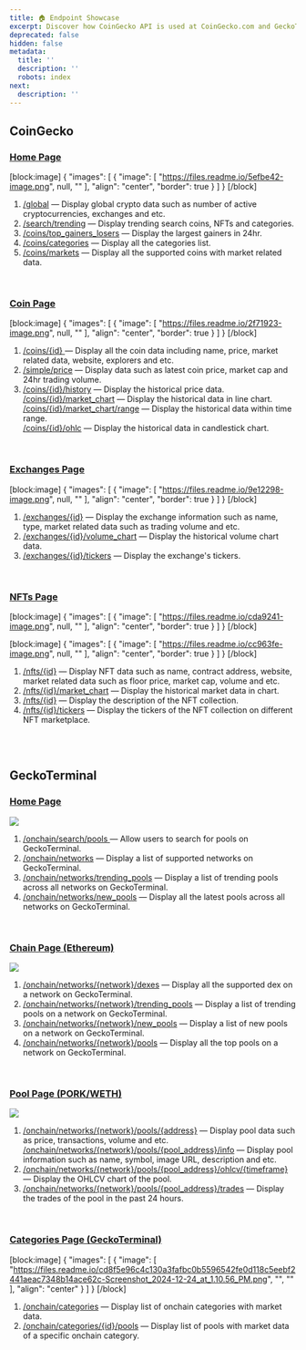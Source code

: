 ```yaml
---
title: 🏠 Endpoint Showcase
excerpt: Discover how CoinGecko API is used at CoinGecko.com and GeckoTerminal.com
deprecated: false
hidden: false
metadata:
  title: ''
  description: ''
  robots: index
next:
  description: ''
---
```

## CoinGecko

### [Home Page](https://www.coingecko.com)

[block:image]
{
  "images": [
    {
      "image": [
        "https://files.readme.io/5efbe42-image.png",
        null,
        ""
      ],
      "align": "center",
      "border": true
    }
  ]
}
[/block]


1. [/global](/reference/crypto-global) — Display global crypto data such as number of active cryptocurrencies, exchanges and etc.
2. [/search/trending](/reference/trending-search) — Display trending search coins, NFTs and categories.
3. [/coins/top_gainers_losers](/reference/coins-top-gainers-losers) — Display the largest gainers in 24hr.
4. [/coins/categories](/reference/coins-categories) — Display all the categories list.
5. [/coins/markets](/reference/coins-markets) — Display all the supported coins with market related data.

<br />

### [Coin Page](https://www.coingecko.com/en/coins/bitcoin)

[block:image]
{
  "images": [
    {
      "image": [
        "https://files.readme.io/2f71923-image.png",
        null,
        ""
      ],
      "align": "center",
      "border": true
    }
  ]
}
[/block]


1. [/coins/{id} ](/reference/coins-id) — Display all the coin data including name, price, market related data, website, explorers and etc.
2. [/simple/price](/reference/simple-price) — Display data such as latest coin price, market cap and 24hr trading volume.
3. [/coins/{id}/history](/reference/coins-id-history) — Display the historical price data.  
   [/coins/{id}/market_chart](/reference/coins-id-market-chart) — Display the historical data in line chart.  
   [/coins/{id}/market_chart/range](/reference/coins-id-market-chart-range) — Display the historical data within time range.  
   [/coins/{id}/ohlc](/reference/coins-id-ohlc) — Display the historical data in candlestick chart.

<br />

### [Exchanges Page](https://www.coingecko.com/en/exchanges/jupiter)

[block:image]
{
  "images": [
    {
      "image": [
        "https://files.readme.io/9e12298-image.png",
        null,
        ""
      ],
      "align": "center",
      "border": true
    }
  ]
}
[/block]


1. [/exchanges/{id}](/reference/exchanges-id) — Display the exchange information such as name, type, market related data such as trading volume and etc. 
2. [/exchanges/{id}/volume_chart](/reference/exchanges-id-volume-chart) — Display the historical volume chart data.
3. [/exchanges/{id}/tickers](/reference/exchanges-id-tickers) — Display the exchange's tickers.

<br />

### [NFTs Page](https://www.coingecko.com/en/nft/pudgy-penguins)

[block:image]
{
  "images": [
    {
      "image": [
        "https://files.readme.io/cda9241-image.png",
        null,
        ""
      ],
      "align": "center",
      "border": true
    }
  ]
}
[/block]


[block:image]
{
  "images": [
    {
      "image": [
        "https://files.readme.io/cc963fe-image.png",
        null,
        ""
      ],
      "align": "center",
      "border": true
    }
  ]
}
[/block]


1. [/nfts/{id}](/reference/nfts-id) — Display NFT data such as name, contract address, website, market related data such as floor price, market cap, volume and etc. 
2. [/nfts/{id}/market_chart](/reference/nfts-id-market-chart) — Display the historical market data in chart.
3. [/nfts/{id}](/reference/nfts-id) — Display the description of the NFT collection.
4. [/nfts/{id}/tickers](/reference/nfts-id-tickers) — Display the tickers of the NFT collection on different NFT marketplace.

<br />

<br />

## GeckoTerminal

### [Home Page](https://www.geckoterminal.com/)

![](https://files.readme.io/8d5ac53-image.png)

1. [/onchain/search/pools ](/reference/search-pools) — Allow users to search for pools on GeckoTerminal.
2. [/onchain/networks](/reference/networks-list) — Display a list of supported networks on GeckoTerminal.
3. [/onchain/networks/trending_pools](/reference/trending-pools-list) — Display a list of trending pools across all networks on GeckoTerminal.
4. [/onchain/networks/new_pools](/reference/latest-pools-list) — Display all the latest pools across all networks on GeckoTerminal.

<br />

### [ Chain Page (Ethereum)](https://www.geckoterminal.com/eth/pools)

![](https://files.readme.io/7b49f3e-image.png)

1. [/onchain/networks/{network}/dexes](/reference/dexes-list) — Display all the supported dex on a network on GeckoTerminal.
2. [/onchain/networks/{network}/trending_pools](/reference/trending-pools-network) — Display a list of trending pools on a network on GeckoTerminal.
3. [/onchain/networks/{network}/new_pools](/reference/latest-pools-network) — Display a list of new pools on a network on GeckoTerminal.
4. [/onchain/networks/{network}/pools](/reference/top-pools-network) — Display all the top pools on a network on GeckoTerminal.

<br />

### [Pool Page (PORK/WETH)](https://www.geckoterminal.com/eth/pools/0x331399c614ca67dee86733e5a2fba40dbb16827c)

![](https://files.readme.io/43e04c2-image.png)

1. [/onchain/networks/{network}/pools/{address}](/reference/pool-address) — Display pool data such as price, transactions, volume and etc.  
   [/onchain/networks/{network}/pools/{pool_address}/info](/reference/pool-token-info-contract-address) — Display pool information such as name, symbol, image URL, description and etc.
2. [/onchain/networks/{network}/pools/{pool_address}/ohlcv/{timeframe}](/reference/pool-ohlcv-contract-address) — Display the OHLCV chart of the pool.
3. [/onchain/networks/{network}/pools/{pool_address}/trades](/reference/pool-trades-contract-address) — Display the trades of the pool in the past 24 hours.

<br />

### [Categories Page (GeckoTerminal)](https://www.geckoterminal.com/category)

[block:image]
{
  "images": [
    {
      "image": [
        "https://files.readme.io/cd8f5e96c4c130a3fafbc0b5596542fe0d118c5eebf2441aeac7348b14ace62c-Screenshot_2024-12-24_at_1.10.56_PM.png",
        "",
        ""
      ],
      "align": "center"
    }
  ]
}
[/block]


1. [/onchain/categories](https://docs.coingecko.com/reference/categories-list) — Display list of onchain categories with market data.
2. [/onchain/categories/{id}/pools](https://docs.coingecko.com/reference/pools-category) — Display list of pools with market data of a specific onchain category.